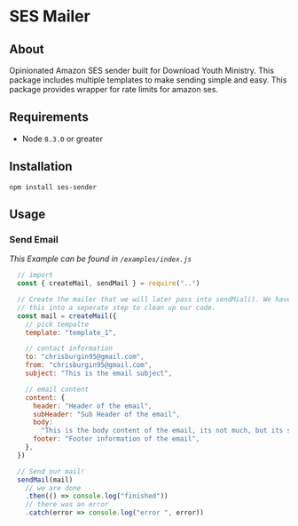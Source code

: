 # SES Mailer
## About
Opinionated Amazon SES sender built for Download Youth Ministry. This package
includes multiple templates to make sending simple and easy. This package
provides wrapper for rate limits for amazon ses.

## Requirements
- Node `8.3.0` or greater

## Installation
`npm install ses-sender`

## Usage
### Send Email
_This Example can be found in `/examples/index.js`_
```javascript
  // import
  const { createMail, sendMail } = require("..")

  // Create the mailer that we will later pass into sendMial(). We have seperated
  // this into a seperate step to clean up our code.
  const mail = createMail({
    // pick tempalte
    template: "template_1",

    // contact information
    to: "chrisburgin95@gmail.com",
    from: "chrisburgin95@gmail.com",
    subject: "This is the email subject",

    // email content
    content: {
      header: "Header of the email",
      subHeader: "Sub Header of the email",
      body:
        "This is the body content of the email, its not much, but its something",
      footer: "Footer information of the email",
    },
  })

  // Send our mail!
  sendMail(mail)
    // we are done
    .then(() => console.log("finished"))
    // there was an error
    .catch(error => console.log("error ", error))
```